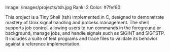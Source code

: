 Image: /images/projects/tsh.jpg
Rank: 2
Color: #7fef80

This project is a Tiny Shell (tsh) implemented in C, designed to demonstrate mastery of Unix signal handling and process management. The shell supports job control, allowing users to run commands in the foreground or background, manage jobs, and handle signals such as SIGINT and SIGTSTP. It includes a suite of test programs and trace files to validate its behavior against a reference implementation.

